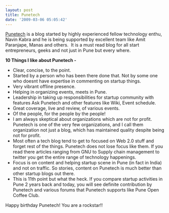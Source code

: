 ```yaml
---
layout: post
title: Punetech
date: '2009-03-06 05:05:42'
---
```


<p><a href="http://punetech.com">Punetech</a> is a blog started by highly experienced fellow technology enthu, Navin Kabra and he is being supported by excellent team like Amit Paranjape, Manas and others.  It is a must read blog for all start entrepreneurs, geeks and not just in Pune but every where.

<strong>10 Things I like about Punetech -</strong>
</p><ul><li>Clear, concise, to the point.</li>
	<li>Started by a person who has been there done that. Not by some one who doesnt have expertise in commenting on startup things.</li>
	<li>Very vibrant offline presence.</li>
	<li>Helping in organizing events, meets in Pune.</li>
	<li>Leadership in taking up responsibilities for startup community with features Ask Punetech and other features like Wiki, Event schedule.</li>
	<li>Great coverage, live and review, of various events.</li>
	<li>Of the people, for the people by the people!</li>
	<li>I am always skeptical about organizations which are not for profit. Punetech is one of the very few organizations, and I call them organization not just a blog, which has maintained quality despite being not for profit.</li>
	<li>Most often a tech blog tend to get to focused on Web 2.0 stuff and forget rest of the things. Punetech does not lose focus like them. If you read there articles ranging from GNU to Supply chain management to twitter you get the entire range of technology happenings.</li>
	<li>Focus is on content and helping startup scene in Pune (in fact in India) and not on traffic. So stories, content on Punetech is much better than other startup blogs out there.</li>
	<li>This is 11th point but what the heck. If you compare startup activities in Pune 2 years back and today, you will see definite contribution by Punetech and various forums that Punetech supports like Pune Open Coffee Club.</li>
</ul><div>Happy birthday Punetech! You are a rockstar!!</div>